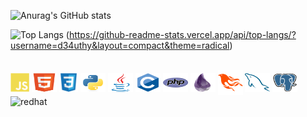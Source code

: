 ![Anurag's GitHub stats](https://github-readme-stats.vercel.app/api?username=d34uthy&show_icons=true&theme=radical)

![Top Langs](https://github-readme-stats.vercel.app/api/top-langs/?username=d34uthy&layout=compact&theme=radical)
(https://github-readme-stats.vercel.app/api/top-langs/?username=d34uthy&layout=compact&theme=radical)

<div style="display: inline_block"><br>
  <img align="center" alt="Js" heigth="20" width="30" src="https://raw.githubusercontent.com/devicons/devicon/master/icons/javascript/javascript-plain.svg">
  <img align="center" alt="HTML" height="30" width="40" src="https://raw.githubusercontent.com/devicons/devicon/master/icons/html5/html5-original.svg">
  <img align="center" alt="CSS" height="30" src="https://raw.githubusercontent.com/devicons/devicon/master/icons/css3/css3-original.svg">
  <img align="center" alt="Jav" height="30" width="40" src="https://raw.githubusercontent.com/devicons/devicon/master/icons/python/python-original.svg">
  <img align="center" alt="Py" height="30" width="40" src="https://raw.githubusercontent.com/devicons/devicon/master/icons/java/java-original.svg">
  <img align="center" alt="C" height="30" width="40" src="https://raw.githubusercontent.com/devicons/devicon/master/icons/c/c-original.svg">
  <img align="center" alt="php" height="30" width="40" src="https://raw.githubusercontent.com/devicons/devicon/master/icons/php/php-original.svg">
  <img align="center" alt="elixir" height="30" width="40" src="https://raw.githubusercontent.com/devicons/devicon/master/icons/elixir/elixir-original.svg">
  <img align="center" alt="phoenix" heigth="30" width="40" src="https://raw.githubusercontent.com/devicons/devicon/6910f0503efdd315c8f9b858234310c06e04d9c0/icons/phoenix/phoenix-original.svg">
  <img align="center" alt="mysql" height="30" width="40" src="https://raw.githubusercontent.com/devicons/devicon/master/icons/mysql/mysql-original.svg">
  <img align="center" alt="postgresql" height="30" width="40" src="https://raw.githubusercontent.com/devicons/devicon/master/icons/postgresql/postgresql-original.svg">
  <img align="center" alt="redhat" height="30" width="40" src="https://cdn.jsdelivr.net/gh/devicons/devicon@latest/icons/redhat/redhat-original-wordmark.svg">
</div>
